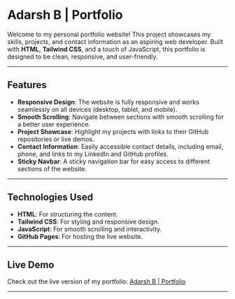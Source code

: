 # Adarsh B | Portfolio

Welcome to my personal portfolio website! This project showcases my skills, projects, and contact information as an aspiring web developer. Built with **HTML**, **Tailwind CSS**, and a touch of JavaScript, this portfolio is designed to be clean, responsive, and user-friendly.

---

## Features

- **Responsive Design**: The website is fully responsive and works seamlessly on all devices (desktop, tablet, and mobile).
- **Smooth Scrolling**: Navigate between sections with smooth scrolling for a better user experience.
- **Project Showcase**: Highlight my projects with links to their GitHub repositories or live demos.
- **Contact Information**: Easily accessible contact details, including email, phone, and links to my LinkedIn and GitHub profiles.
- **Sticky Navbar**: A sticky navigation bar for easy access to different sections of the website.

---

## Technologies Used

- **HTML**: For structuring the content.
- **Tailwind CSS**: For styling and responsive design.
- **JavaScript**: For smooth scrolling and interactivity.
- **GitHub Pages**: For hosting the live website.

---

## Live Demo

Check out the live version of my portfolio: [Adarsh B | Portfolio](https://adarshhbnair.github.io/portfolio)

---